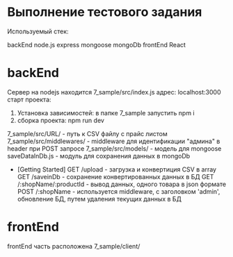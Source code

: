 # Выполнение тестового задания

Используемый стек:

backEnd
  node.js
  express
  mongoose
  mongoDb
frontEnd
  React

# backEnd
Сервер на nodejs находится 7_sample/src/index.js
адрес: localhost:3000
старт проекта: 
1. Установка зависимостей: в папке 7_sample запустить npm i
2. сборка проекта: npm run dev

7_sample/src/URL/ - путь к CSV файлу с прайс листом
7_sample/src/middlewares/ - middleware для идентификации "админа" в header при POST запросе
7_sample/src/models/ - модель для mongoose
saveDataInDb.js - модуль для сохранения данных в mongoDb

* [Getting Started]
GET /upload - загрузка и конвертиция CSV в array
GET /saveinDb - сохранение конвертированных данных в БД
GET /:shopName/:productId - вывод данных, одного товара в json формате
POST /:shopName - используется middleware, с заголовком 'admin', обновление БД, путем удаления текущих данных в БД

# frontEnd

frontEnd часть расположена 7_sample/client/
